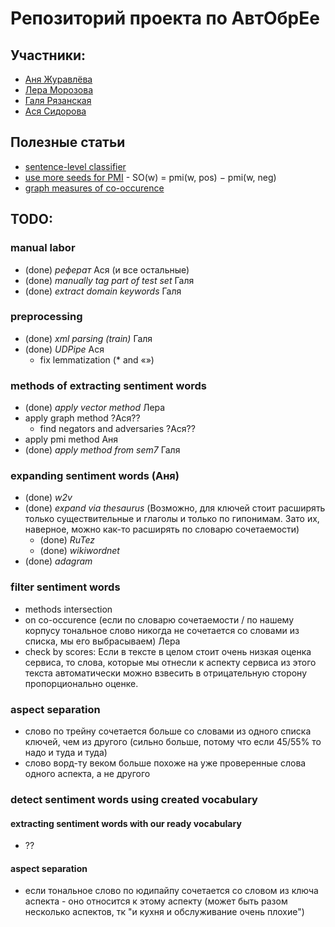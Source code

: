 # Репозиторий проекта по АвтОбрЕе
## Участники:
- [Аня Журавлёва](https://github.com/AnnaZhuravleva)
- [Лера Морозова](https://github.com/leramorozova)
- [Галя Рязанская](https://github.com/flying-bear/)
- [Ася Сидорова](https://github.com/SerasLain)
## Полезные статьи
- [sentence-level classifier](https://www.aclweb.org/anthology/C14-1018.pdf)
- [use more seeds for PMI](https://www.aclweb.org/anthology/C16-1147.pdf) - SO(w) = pmi(w, pos) − pmi(w, neg)
- [graph measures of co-occurence](http://www.dialog-21.ru/media/3388/dubatovkaaetal.pdf)

## TODO:

### manual labor
- (done) _реферат_ Ася (и все остальные)
- (done) _manually tag part of test set_ Галя
- (done) _extract domain keywords_ Галя

### preprocessing
- (done) _xml parsing (train)_ Галя
- (done) _UDPipe_ Ася
  - fix lemmatization (* and «»)

### methods of extracting sentiment words
- (done) _apply vector method_ Лера
- apply graph method ?Ася??
  - find negators and adversaries ?Ася??
- apply pmi method Аня
- (done) _apply method from sem7_ Галя

### expanding sentiment words (Аня)
- (done) _w2v_
- (done) _expand via thesaurus_ (Возможно, для ключей стоит расширять только существительные и глаголы и только по гипонимам. Зато их, наверное, можно как-то расширять по словарю сочетаемости)
  - (done) _RuTez_
  - (done) _wikiwordnet_
- (done) _adagram_

### filter sentiment words
- methods intersection
- on co-occurence (если по словарю сочетаемости / по нашему корпусу тональное слово никогда не сочетается со словами из списка, мы его выбрасываем) Лера
- check by scores: Если в тексте в целом стоит очень низкая оценка сервиса, то слова, которые мы отнесли к аспекту сервиса из этого текста автоматически можно взвесить в отрицательную сторону пропорционально оценке.

### aspect separation
- слово по трейну сочетается больше со словами из одного списка ключей, чем из другого (сильно больше, потому что если 45/55% то надо и туда и туда)
- слово ворд-ту веком больше похоже на уже проверенные слова одного аспекта, а не другого
     
### detect sentiment words using created vocabulary
#### extracting sentiment words with our ready vocabulary
- ??
#### aspect separation
- если тональное слово по юдипайпу сочетается со словом из ключа аспекта - оно относится к этому аспекту (может быть разом несколько аспектов, тк "и кухня и обслуживание очень плохие")
